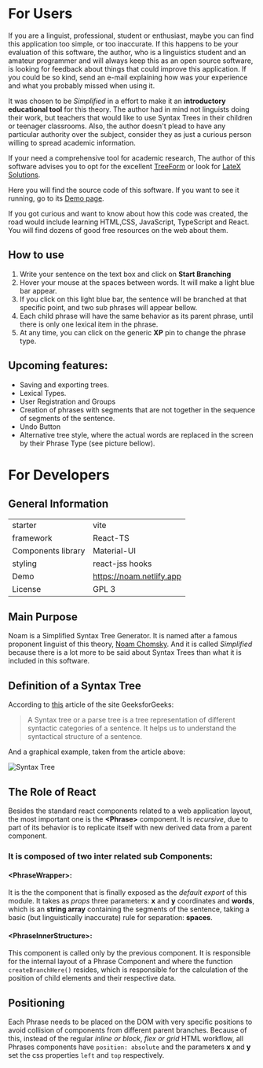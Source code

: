 # For Users
If you are a linguist, professional, student or enthusiast, maybe you can find this application too simple, or too inaccurate. If this happens to be your evaluation of this software, the author, who is a linguistics student and an amateur programmer and will always keep this as an open source software, is looking for feedback about things that could improve this application. If you could be so kind, send an e-mail explaining how was your experience and what you probably missed when using it.

It was chosen to be _Simplified_ in a effort to make it an __introductory educational tool__ for this theory. The author had in mind not linguists doing their work, but teachers that would like to use Syntax Trees in their children or teenager classrooms. Also, the author doesn't plead to have any particular authority over the subject, consider they as just a curious person willing to spread academic information.

If your need a comprehensive tool for academic research, The author of this software advises you to opt for the excellent [TreeForm](https://sourceforge.net/projects/treeform/) or look for [LateX Solutions](https://duckduckgo.com/?q=latex+syntax+tree).

Here you will find the source code of this software. If you want to see it running, go to its [Demo page](https://noam.netlify.app).

If you got curious and want to know about how this code was created, the road would include learning HTML,CSS, JavaScript, TypeScript and React. You will find dozens of good free resources on the web about them.

## How to use
1. Write your sentence on the text box and click on **Start Branching**
2. Hover your mouse at the spaces between words. It will make a light blue bar appear.
3. If you click on this light blue bar, the sentence will be branched at that specific point, and two sub phrases will appear bellow.
4. Each child phrase will have the same behavior as its parent phrase, until there is only one lexical item in the phrase.
5. At any time, you can click on the generic **XP** pin to change the phrase type.

## Upcoming features:
+ Saving and exporting trees.
+ Lexical Types.
+ User Registration and Groups
+ Creation of phrases with segments that are not together in the sequence of segments of the sentence. 
+ Undo Button
+ Alternative tree style, where the actual words are replaced in the screen by their Phrase Type (see picture bellow).

# For Developers

## General Information

|   |   |
|---|---|
|starter|vite|
|framework|React-TS|
|Components library|Material-UI|
|styling|react-jss hooks|
|Demo|https://noam.netlify.app|
|License| GPL 3|

## Main Purpose
Noam is a Simplified Syntax Tree Generator. It is named after a famous proponent linguist of this theory, [Noam Chomsky](https://en.wikipedia.org/wiki/Noam_Chomsky). And it is called _Simplified_ because there is a lot more to be said about Syntax Trees than what it is included in this software. 

## Definition of a Syntax Tree
According to [this](https://www.geeksforgeeks.org/syntax-tree-natural-language-processing/) article of the site GeeksforGeeks:
>A Syntax tree or a parse tree is a tree representation of different syntactic categories of a sentence. It helps us to understand the syntactical structure of a sentence.

And a graphical example, taken from the article above:

![Syntax Tree](https://media.geeksforgeeks.org/wp-content/uploads/20200329230855/Syntax1.png)


## The Role of React
Besides the standard react components related to a web application layout, the most important one is the __\<Phrase>__ component. It is _recursive_, due to part of its behavior is to replicate itself with new derived data from a parent component.

### It is composed of two inter related sub Components:

#### __\<PhraseWrapper>:__
It is the the component that is finally exposed as the _default export_ of this module. It takes as _props_ three parameters: **x** and **y** coordinates and **words**, which is an **string array** containing the segments of the sentence, taking a basic (but linguistically inaccurate) rule for separation: **spaces**.

#### __\<PhraseInnerStructure>:__
This component is called only by the previous component. It is responsible for the internal layout of a Phrase Component and where the function `createBranchHere()` resides, which is responsible for the calculation of the position of child elements and their respective data.

## Positioning
Each Phrase needs to be placed on the DOM with very specific positions to avoid collision of components from different parent branches. Because of this, instead of the regular _inline or block_, _flex or grid_ HTML workflow, all Phrases components have `position: absolute` and the parameters **x** and **y** set the css properties `left` and `top` respectively.